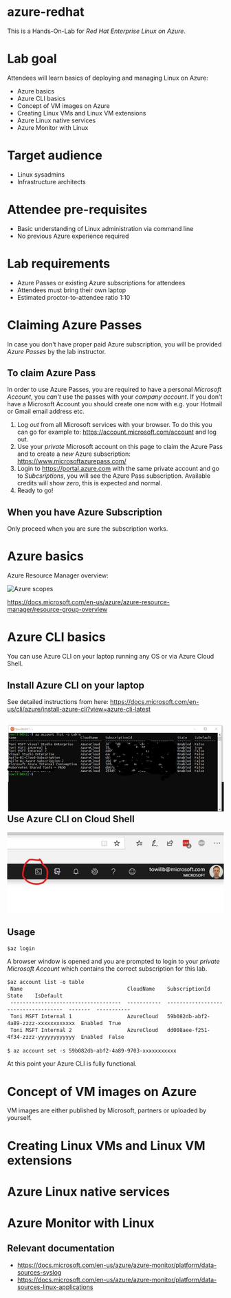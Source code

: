 # azure-redhat

This is a Hands-On-Lab for *Red Hat Enterprise Linux on Azure*.

Lab goal
========
Attendees will learn basics of deploying and managing Linux on Azure:
* Azure basics
* Azure CLI basics
* Concept of VM images on Azure
* Creating Linux VMs and Linux VM extensions
* Azure Linux native services
* Azure Monitor with Linux


Target audience
===============
* Linux sysadmins
* Infrastructure architects

Attendee pre-requisites
=======================
* Basic understanding of Linux administration via command line
* No previous Azure experience required

Lab requirements
============
* Azure Passes or existing Azure subscriptions for attendees
* Attendees must bring their own laptop
* Estimated proctor-to-attendee ratio 1:10


# Claiming Azure Passes

In case you don't have proper paid Azure subscription, you will be provided *Azure Passes* by the lab instructor.

To claim Azure Pass
-------------------
In order to use Azure Passes, you are required to have a personal *Microsoft Account*, you *can't* use the passes with your *company account*. If you don't have a Microsoft Account you should create one now with e.g. your Hotmail or Gmail email address etc.

1. Log *out* from all Microsoft services with your browser. To do this you can go for example to: https://account.microsoft.com/account and log out.
2. Use your *private* Microsoft account on this page to claim the Azure Pass and to create a *new* Azure subscription: https://www.microsoftazurepass.com/
3. Login to https://portal.azure.com with the same private account and go to *Subcsriptions*, you will see the Azure Pass subscription. Available credits will show *zero*, this is expected and normal.
4. Ready to go!

When you have Azure Subscription
--------------------------------

Only proceed when you are sure the subscription works.






Azure basics
===========================

Azure Resource Manager overview:

![Azure scopes](https://docs.microsoft.com/en-us/azure/azure-resource-manager/media/resource-group-overview/scope-levels.png)

https://docs.microsoft.com/en-us/azure/azure-resource-manager/resource-group-overview



Azure CLI basics
===========================

You can use Azure CLI on your laptop running any OS or via Azure Cloud Shell.

Install Azure CLI on your laptop
--------------------------------

See detailed instructions from here:
https://docs.microsoft.com/en-us/cli/azure/install-azure-cli?view=azure-cli-latest

![WSL](/images/wsl1.jpg)
Use Azure CLI on Cloud Shell
----------------------------

![Cloud Shell](/images/cloudshell1.jpg)

Usage
-----
```
$az login
```
A browser window is opened and you are prompted to login to your *private Microsoft Account* which contains the correct subscription for this lab.

```
$az account list -o table
 Name                                  CloudName    SubscriptionId                        State    IsDefault
 ------------------------------------  -----------  ------------------------------------  -------  -----------
 Toni MSFT Internal 1                  AzureCloud   59b082db-abf2-4a89-zzzz-xxxxxxxxxxxx  Enabled  True
 Toni MSFT Internal 2                  AzureCloud   dd008aee-f251-4f34-zzzz-yyyyyyyyyyyy  Enabled  False

$ az account set -s 59b082db-abf2-4a89-9703-xxxxxxxxxxx
```

At this point your Azure CLI is fully functional.



Concept of VM images on Azure
=============================

VM images are either published by Microsoft, partners or uploaded by yourself.

Creating Linux VMs and Linux VM extensions
==========================================

Azure Linux native services
===========================

Azure Monitor with Linux
========================


Relevant documentation
----------------------
* https://docs.microsoft.com/en-us/azure/azure-monitor/platform/data-sources-syslog
* https://docs.microsoft.com/en-us/azure/azure-monitor/platform/data-sources-linux-applications

